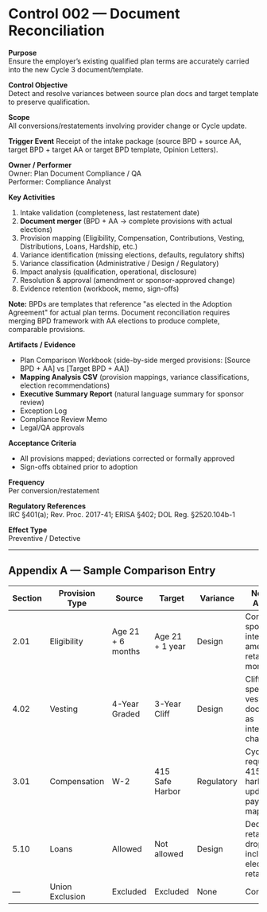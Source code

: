 # Control 002 — Document Reconciliation

**Purpose**  
Ensure the employer’s existing qualified plan terms are accurately carried into the new Cycle 3 document/template.

**Control Objective**  
Detect and resolve variances between source plan docs and target template to preserve qualification.

**Scope**  
All conversions/restatements involving provider change or Cycle update.

**Trigger Event**
Receipt of the intake package (source BPD + source AA, target BPD + target AA or target BPD template, Opinion Letters).

**Owner / Performer**  
Owner: Plan Document Compliance / QA  
Performer: Compliance Analyst

**Key Activities**
1) Intake validation (completeness, last restatement date)
2) **Document merger** (BPD + AA → complete provisions with actual elections)
3) Provision mapping (Eligibility, Compensation, Contributions, Vesting, Distributions, Loans, Hardship, etc.)
4) Variance identification (missing elections, defaults, regulatory shifts)
5) Variance classification (Administrative / Design / Regulatory)
6) Impact analysis (qualification, operational, disclosure)
7) Resolution & approval (amendment or sponsor-approved change)
8) Evidence retention (workbook, memo, sign-offs)

**Note:** BPDs are templates that reference "as elected in the Adoption Agreement" for actual plan terms. Document reconciliation requires merging BPD framework with AA elections to produce complete, comparable provisions.

**Artifacts / Evidence**
- Plan Comparison Workbook (side-by-side merged provisions: [Source BPD + AA] vs [Target BPD + AA])
- **Mapping Analysis CSV** (provision mappings, variance classifications, election recommendations)
- **Executive Summary Report** (natural language summary for sponsor review)
- Exception Log
- Compliance Review Memo
- Legal/QA approvals

**Acceptance Criteria**
- All provisions mapped; deviations corrected or formally approved  
- Sign-offs obtained prior to adoption

**Frequency**  
Per conversion/restatement

**Regulatory References**  
IRC §401(a); Rev. Proc. 2017-41; ERISA §402; DOL Reg. §2520.104b-1

**Effect Type**  
Preventive / Detective

---

## Appendix A — Sample Comparison Entry

| Section | Provision Type | Source | Target | Variance | Notes / Action | Disposition |
|---|---|---|---|---|---|---|
| 2.01 | Eligibility | Age 21 + 6 months | Age 21 + 1 year | Design | Confirm sponsor intent; amend if retaining 6 months | Pending |
| 4.02 | Vesting | 4-Year Graded | 3-Year Cliff | Design | Cliff speeds vesting; document as intentional change | Approved |
| 3.01 | Compensation | W-2 | 415 Safe Harbor | Regulatory | Cycle requires 415 safe-harbor; update payroll mapping | Resolved |
| 5.10 | Loans | Allowed | Not allowed | Design | Decide to retain or drop; include election if retained | Escalated |
| — | Union Exclusion | Excluded | Excluded | None | Consistent | Closed |

